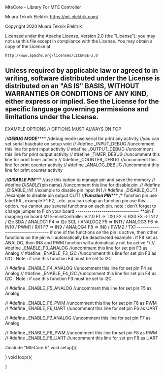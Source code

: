 
  MteCore - Library For MTE Controller

  Muara Teknik Elektrik
  https://mt-elektrik.com/


  Copyright 2020 Muara Teknik Elektrik

  Licensed under the Apache License, Version 2.0 (the "License");
  you may not use this file except in compliance with the License.
  You may obtain a copy of the License at

    http://www.apache.org/licenses/LICENSE-2.0

  Unless required by applicable law or agreed to in writing, software
  distributed under the License is distributed on an "AS IS" BASIS,
  WITHOUT WARRANTIES OR CONDITIONS OF ANY KIND, either express or implied.
  See the License for the specific language governing permissions and
  limitations under the License.
--------------------------------------------------------------------------------
EXAMPLE OPTIONS
// OPTIONS MUST ALWAYS ON TOP

//*********DEBUG MODE*************
//debug mode use serial for print any activity
//you can set serial baudrate on setup void
// #define _INPUT_DEBUG //uncomment this line for print input activity
// #define _OUTPUT_DEBUG //uncomment this line for print output activity
// #define _TIMER_DEBUG //uncomment this line for print timer activity
// #define _COUNTER_DEBUG //uncomment this line for print counter activity
// #define _ANALOG_DEBUG //uncomment this line for print counter activity

//*********DISABLE PIN************
//use this option to manage pin and save the memory
// #define _DISABLE_{pin name} //uncomment this line for disable pin. 
// #define _DISABLE_IN1 //example to disable pin input IN1
// #define _DISABLE_OUT1 //example to disable pin output OUT1
//*********Function PIN************
/*  function pin use label F# , example F1.F2,...etc.
    you can setup an function pin use this option.
    rou cannot use several functions on each pin.
    note : don't forget to change jumper to F on your board
    --------------------------------
    **pin F mapping on board MTE-miniController V.2.0
    F1 => TX0
    F2 => RX0
    F3 => IN12 / i2c SDA / ANALOG1
    F4 => i2c SCL / ANALOG2
    F5 => IN11 / ANALOG3
    F6 => IN10 / PWM1 / RX1
    F7 => IN9 / ANALOG4
    F8 => IN8 / PWM2 / TX1
    ---------------------------------
    if one of the functions on the pin is active, then other functions on the pin will automatically be deactivated
    example : if F8 set as ANALOG, then IN8 and PWM function will automatically not be active
*/
// #define _ENABLE_F3_ANALOG //uncomment this line for set pin F3 as Analog
// #define _ENABLE_F3_I2C //uncomment this line for set pin F3 as I2C . Note : if use this function F4 must be set to I2C

// #define _ENABLE_F4_ANALOG //uncomment this line for set pin F4 as Analog
// #define _ENABLE_F4_I2C //uncomment this line for set pin F4 as I2C . Note : if use this function F3 must be set to I2C

// #define _ENABLE_F5_ANALOG //uncomment this line for set pin F5 as Analog

// #define _ENABLE_F6_PWM //uncomment this line for set pin F6 as PWM
// #define _ENABLE_F6_UART //uncomment this line for set pin F6 as UART

// #define _ENABLE_F7_ANALOG //uncomment this line for set pin F7 as Analog

// #define _ENABLE_F8_PWM //uncomment this line for set pin F8 as PWM
// #define _ENABLE_F8_UART //uncomment this line for set pin F8 as UART

#include "MteCore.h"
void setup(){

}
void loop(){

}